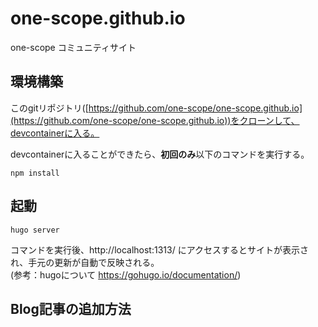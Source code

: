 # one-scope.github.io

one-scope コミュニティサイト

## 環境構築
このgitリポジトリ([https://github.com/one-scope/one-scope.github.io](https://github.com/one-scope/one-scope.github.io))をクローンして、devcontainerに入る。

devcontainerに入ることができたら、**初回のみ**以下のコマンドを実行する。
```
npm install
```

## 起動
```
hugo server
```

コマンドを実行後、http://localhost:1313/ にアクセスするとサイトが表示され、手元の更新が自動で反映される。  
(参考：hugoについて https://gohugo.io/documentation/)

## Blog記事の追加方法
